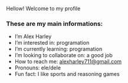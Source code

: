 Hellow! Welcome to my profile

### These are my main informations:

-  I’m Alex Harley
-  I’m interested in: programation
-  I’m currently learning: programation
-  I’m looking to collaborate on: a good job
-  How to reach me: alexharley711@gmail.com
-  Pronouns: ele/dele
-  Fun fact: I like sports and reasoning games 

<!---
EuSouOCara/EuSouOCara is a ✨ special ✨ repository because its `README.md` (this file) appears on your GitHub profile.
You can click the Preview link to take a look at your changes.
--->
